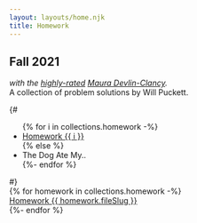 ```yaml
---
layout: layouts/home.njk
title: Homework
---
```

## Fall 2021

*with the [highly-rated](https://www.ratemyprofessors.com/ShowRatings.jsp?tid=1117608) [Maura Devlin-Clancy](https://sites.google.com/mail.ccsf.edu/maura-cnit/).*  
A collection of problem solutions by Will Puckett.

{# <ul>
{% for i in collections.homework -%}
    <li class="button"><a href="hw{{ i }}.html">Homework {{ i }}</a></li>
{% else %}
    <li class="button">The Dog Ate My..</li>
{%- endfor %}
</ul> #}

  <div class="row">
  {% for homework in collections.homework -%}
      <div class="four columns button"><a href="hw{{ homework.fileSlug }}.html">Homework {{ homework.fileSlug }} </a></div>
  {%- endfor %}
  </div>
<br>
<br>
